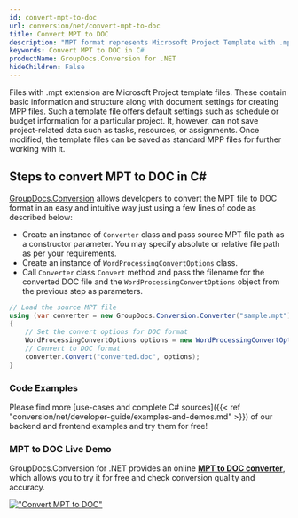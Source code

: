 ```yaml
---
id: convert-mpt-to-doc
url: conversion/net/convert-mpt-to-doc
title: Convert MPT to DOC
description: "MPT format represents Microsoft Project Template with .mpt extension. Learn how to convert MPT to DOC file programmatically in C# language using GroupDocs.Conversion for .NET library."
keywords: Convert MPT to DOC in C#
productName: GroupDocs.Conversion for .NET
hideChildren: False
---
```


Files with .mpt extension are Microsoft Project template files. These contain basic information and structure along with document settings for creating MPP files. Such a template file offers default settings such as schedule or budget information for a particular project. It, however, can not save project-related data such as tasks, resources, or assignments. Once modified, the template files can be saved as standard MPP files for further working with it.

## Steps to convert MPT to DOC in C#

[GroupDocs.Conversion](https://products.groupdocs.com/conversion/net) allows developers to convert the MPT file to DOC format in an easy and intuitive way just using a few lines of code as described below:

* Create an instance of `Converter` class and pass source MPT file path as a constructor parameter. You may specify absolute or relative file path as per your requirements. 
* Create an instance of `WordProcessingConvertOptions` class.
* Call `Converter` class `Convert` method and pass the filename for the converted DOC file and the `WordProcessingConvertOptions` object from the previous step as parameters.

```csharp
// Load the source MPT file
using (var converter = new GroupDocs.Conversion.Converter("sample.mpt"))
{
    // Set the convert options for DOC format
    WordProcessingConvertOptions options = new WordProcessingConvertOptions();
    // Convert to DOC format
    converter.Convert("converted.doc", options);
}
```

### Code Examples

Please find more [use-cases and complete C# sources]({{< ref "conversion/net/developer-guide/examples-and-demos.md" >}}) of our backend and frontend examples and try them for free!

### MPT to DOC Live Demo

GroupDocs.Conversion for .NET provides an online [**MPT to DOC converter**](https://products.groupdocs.app/conversion/mpt-to-doc), which allows you to try it for free and check conversion quality and accuracy.

[!["Convert MPT to DOC"](conversion/net/images/convert-mpt-to-doc.png)](https://products.groupdocs.app/conversion/mpt-to-doc)